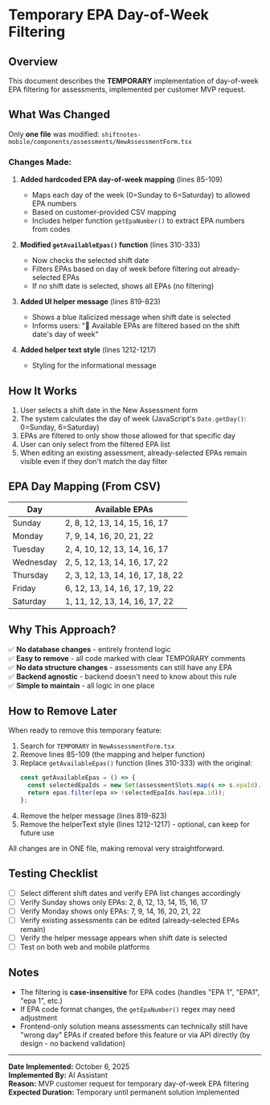 # Temporary EPA Day-of-Week Filtering

## Overview
This document describes the **TEMPORARY** implementation of day-of-week EPA filtering for assessments, implemented per customer MVP request.

## What Was Changed
Only **one file** was modified: `shiftnotes-mobile/components/assessments/NewAssessmentForm.tsx`

### Changes Made:

1. **Added hardcoded EPA day-of-week mapping** (lines 85-109)
   - Maps each day of the week (0=Sunday to 6=Saturday) to allowed EPA numbers
   - Based on customer-provided CSV mapping
   - Includes helper function `getEpaNumber()` to extract EPA numbers from codes

2. **Modified `getAvailableEpas()` function** (lines 310-333)
   - Now checks the selected shift date
   - Filters EPAs based on day of week before filtering out already-selected EPAs
   - If no shift date is selected, shows all EPAs (no filtering)

3. **Added UI helper message** (lines 819-823)
   - Shows a blue italicized message when shift date is selected
   - Informs users: "📅 Available EPAs are filtered based on the shift date's day of week"

4. **Added helper text style** (lines 1212-1217)
   - Styling for the informational message

## How It Works

1. User selects a shift date in the New Assessment form
2. The system calculates the day of week (JavaScript's `Date.getDay()`: 0=Sunday, 6=Saturday)
3. EPAs are filtered to only show those allowed for that specific day
4. User can only select from the filtered EPA list
5. When editing an existing assessment, already-selected EPAs remain visible even if they don't match the day filter

## EPA Day Mapping (From CSV)

| Day       | Available EPAs |
|-----------|----------------|
| Sunday    | 2, 8, 12, 13, 14, 15, 16, 17 |
| Monday    | 7, 9, 14, 16, 20, 21, 22 |
| Tuesday   | 2, 4, 10, 12, 13, 14, 16, 17 |
| Wednesday | 2, 5, 12, 13, 14, 16, 17, 22 |
| Thursday  | 2, 3, 12, 13, 14, 16, 17, 18, 22 |
| Friday    | 6, 12, 13, 14, 16, 17, 19, 22 |
| Saturday  | 1, 11, 12, 13, 14, 16, 17, 22 |

## Why This Approach?

✅ **No database changes** - entirely frontend logic  
✅ **Easy to remove** - all code marked with clear TEMPORARY comments  
✅ **No data structure changes** - assessments can still have any EPA  
✅ **Backend agnostic** - backend doesn't need to know about this rule  
✅ **Simple to maintain** - all logic in one place  

## How to Remove Later

When ready to remove this temporary feature:

1. Search for `TEMPORARY` in `NewAssessmentForm.tsx`
2. Remove lines 85-109 (the mapping and helper function)
3. Replace `getAvailableEpas()` function (lines 310-333) with the original:
   ```typescript
   const getAvailableEpas = () => {
     const selectedEpaIds = new Set(assessmentSlots.map(s => s.epaId).filter(Boolean));
     return epas.filter(epa => !selectedEpaIds.has(epa.id));
   };
   ```
4. Remove the helper message (lines 819-823)
5. Remove the helperText style (lines 1212-1217) - optional, can keep for future use

All changes are in ONE file, making removal very straightforward.

## Testing Checklist

- [ ] Select different shift dates and verify EPA list changes accordingly
- [ ] Verify Sunday shows only EPAs: 2, 8, 12, 13, 14, 15, 16, 17
- [ ] Verify Monday shows only EPAs: 7, 9, 14, 16, 20, 21, 22
- [ ] Verify existing assessments can be edited (already-selected EPAs remain)
- [ ] Verify the helper message appears when shift date is selected
- [ ] Test on both web and mobile platforms

## Notes

- The filtering is **case-insensitive** for EPA codes (handles "EPA 1", "EPA1", "epa 1", etc.)
- If EPA code format changes, the `getEpaNumber()` regex may need adjustment
- Frontend-only solution means assessments can technically still have "wrong day" EPAs if created before this feature or via API directly (by design - no backend validation)

---

**Date Implemented:** October 6, 2025  
**Implemented By:** AI Assistant  
**Reason:** MVP customer request for temporary day-of-week EPA filtering  
**Expected Duration:** Temporary until permanent solution implemented
